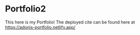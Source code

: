 # Portfolio2

This here is my Portfolio! The deployed cite can be found here at https://adonis-portfolio.netlify.app/
